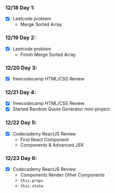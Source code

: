 ### 12/18 Day 1:
- [x] Leetcode problem
  - Merge Sorted Array

### 12/19 Day 2:
- [x] Leetcode problem
  - Finish Merge Sorted Array

### 12/20 Day 3:
- [x] freecodecamp HTML/CSS Review

### 12/21 Day 4:
- [x] freecodecamp HTML/CSS Review
- [x] Started Random Quote Generator mini-project

### 12/22 Day 5:
- [x] Codecademy ReactJS Review
  - First React Component
  - Components & Advanced JSX

### 12/23 Day 6:
- [x] Codecademy ReactJS Review
  - Components Render Other Components
  - `this.props`
  - `this.state`

